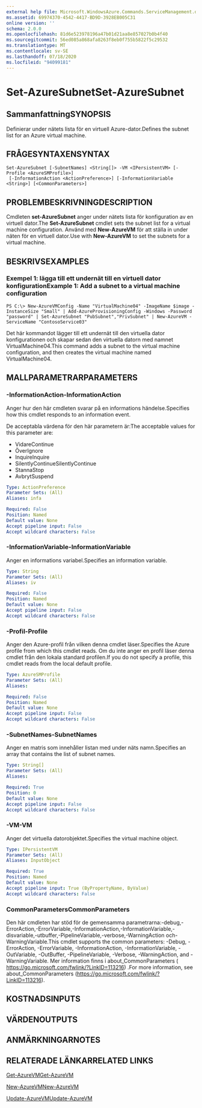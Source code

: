 ```yaml
---
external help file: Microsoft.WindowsAzure.Commands.ServiceManagement.dll-Help.xml
ms.assetid: 69974370-4542-4417-BD9D-3928EB005C31
online version: ''
schema: 2.0.0
ms.openlocfilehash: 81d6e523978196a47b01d21aa8e857027b0b4f40
ms.sourcegitcommit: 56ed085a868afa8263f8eb0f755b5822f5c29532
ms.translationtype: MT
ms.contentlocale: sv-SE
ms.lasthandoff: 07/18/2020
ms.locfileid: "94099181"
---
```

# <span data-ttu-id="df3f3-101">Set-AzureSubnet</span><span class="sxs-lookup"><span data-stu-id="df3f3-101">Set-AzureSubnet</span></span>

## <span data-ttu-id="df3f3-102">Sammanfattning</span><span class="sxs-lookup"><span data-stu-id="df3f3-102">SYNOPSIS</span></span>
<span data-ttu-id="df3f3-103">Definierar under nätets lista för en virtuell Azure-dator.</span><span class="sxs-lookup"><span data-stu-id="df3f3-103">Defines the subnet list for an Azure virtual machine.</span></span>

## <span data-ttu-id="df3f3-104">FRÅGESYNTAXEN</span><span class="sxs-lookup"><span data-stu-id="df3f3-104">SYNTAX</span></span>

```
Set-AzureSubnet [-SubnetNames] <String[]> -VM <IPersistentVM> [-Profile <AzureSMProfile>]
 [-InformationAction <ActionPreference>] [-InformationVariable <String>] [<CommonParameters>]
```

## <span data-ttu-id="df3f3-105">PROBLEMBESKRIVNING</span><span class="sxs-lookup"><span data-stu-id="df3f3-105">DESCRIPTION</span></span>
<span data-ttu-id="df3f3-106">Cmdleten **set-AzureSubnet** anger under nätets lista för konfiguration av en virtuell dator.</span><span class="sxs-lookup"><span data-stu-id="df3f3-106">The **Set-AzureSubnet** cmdlet sets the subnet list for a virtual machine configuration.</span></span>
<span data-ttu-id="df3f3-107">Använd med **New-AzureVM** för att ställa in under näten för en virtuell dator.</span><span class="sxs-lookup"><span data-stu-id="df3f3-107">Use with **New-AzureVM** to set the subnets for a virtual machine.</span></span>

## <span data-ttu-id="df3f3-108">BESKRIVS</span><span class="sxs-lookup"><span data-stu-id="df3f3-108">EXAMPLES</span></span>

### <span data-ttu-id="df3f3-109">Exempel 1: lägga till ett undernät till en virtuell dator konfiguration</span><span class="sxs-lookup"><span data-stu-id="df3f3-109">Example 1: Add a subnet to a virtual machine configuration</span></span>
```
PS C:\> New-AzureVMConfig -Name "VirtualMachine04" -ImageName $image -InstanceSize "Small" | Add-AzureProvisioningConfig -Windows -Password "password" | Set-AzureSubnet "PubSubnet","PrivSubnet" | New-AzureVM -ServiceName "ContosoService03"
```

<span data-ttu-id="df3f3-110">Det här kommandot lägger till ett undernät till den virtuella dator konfigurationen och skapar sedan den virtuella datorn med namnet VirtualMachine04.</span><span class="sxs-lookup"><span data-stu-id="df3f3-110">This command adds a subnet to the virtual machine configuration, and then creates the virtual machine named VirtualMachine04.</span></span>

## <span data-ttu-id="df3f3-111">MALLPARAMETRAR</span><span class="sxs-lookup"><span data-stu-id="df3f3-111">PARAMETERS</span></span>

### <span data-ttu-id="df3f3-112">-InformationAction</span><span class="sxs-lookup"><span data-stu-id="df3f3-112">-InformationAction</span></span>
<span data-ttu-id="df3f3-113">Anger hur den här cmdleten svarar på en informations händelse.</span><span class="sxs-lookup"><span data-stu-id="df3f3-113">Specifies how this cmdlet responds to an information event.</span></span>

<span data-ttu-id="df3f3-114">De acceptabla värdena för den här parametern är:</span><span class="sxs-lookup"><span data-stu-id="df3f3-114">The acceptable values for this parameter are:</span></span>

- <span data-ttu-id="df3f3-115">Vidare</span><span class="sxs-lookup"><span data-stu-id="df3f3-115">Continue</span></span>
- <span data-ttu-id="df3f3-116">Över</span><span class="sxs-lookup"><span data-stu-id="df3f3-116">Ignore</span></span>
- <span data-ttu-id="df3f3-117">Inquire</span><span class="sxs-lookup"><span data-stu-id="df3f3-117">Inquire</span></span>
- <span data-ttu-id="df3f3-118">SilentlyContinue</span><span class="sxs-lookup"><span data-stu-id="df3f3-118">SilentlyContinue</span></span>
- <span data-ttu-id="df3f3-119">Stanna</span><span class="sxs-lookup"><span data-stu-id="df3f3-119">Stop</span></span>
- <span data-ttu-id="df3f3-120">Avbryt</span><span class="sxs-lookup"><span data-stu-id="df3f3-120">Suspend</span></span>

```yaml
Type: ActionPreference
Parameter Sets: (All)
Aliases: infa

Required: False
Position: Named
Default value: None
Accept pipeline input: False
Accept wildcard characters: False
```

### <span data-ttu-id="df3f3-121">-InformationVariable</span><span class="sxs-lookup"><span data-stu-id="df3f3-121">-InformationVariable</span></span>
<span data-ttu-id="df3f3-122">Anger en informations variabel.</span><span class="sxs-lookup"><span data-stu-id="df3f3-122">Specifies an information variable.</span></span>

```yaml
Type: String
Parameter Sets: (All)
Aliases: iv

Required: False
Position: Named
Default value: None
Accept pipeline input: False
Accept wildcard characters: False
```

### <span data-ttu-id="df3f3-123">-Profil</span><span class="sxs-lookup"><span data-stu-id="df3f3-123">-Profile</span></span>
<span data-ttu-id="df3f3-124">Anger den Azure-profil från vilken denna cmdlet läser.</span><span class="sxs-lookup"><span data-stu-id="df3f3-124">Specifies the Azure profile from which this cmdlet reads.</span></span>
<span data-ttu-id="df3f3-125">Om du inte anger en profil läser denna cmdlet från den lokala standard profilen.</span><span class="sxs-lookup"><span data-stu-id="df3f3-125">If you do not specify a profile, this cmdlet reads from the local default profile.</span></span>

```yaml
Type: AzureSMProfile
Parameter Sets: (All)
Aliases: 

Required: False
Position: Named
Default value: None
Accept pipeline input: False
Accept wildcard characters: False
```

### <span data-ttu-id="df3f3-126">-SubnetNames</span><span class="sxs-lookup"><span data-stu-id="df3f3-126">-SubnetNames</span></span>
<span data-ttu-id="df3f3-127">Anger en matris som innehåller listan med under näts namn.</span><span class="sxs-lookup"><span data-stu-id="df3f3-127">Specifies an array that contains the list of subnet names.</span></span>

```yaml
Type: String[]
Parameter Sets: (All)
Aliases: 

Required: True
Position: 0
Default value: None
Accept pipeline input: False
Accept wildcard characters: False
```

### <span data-ttu-id="df3f3-128">-VM</span><span class="sxs-lookup"><span data-stu-id="df3f3-128">-VM</span></span>
<span data-ttu-id="df3f3-129">Anger det virtuella datorobjektet.</span><span class="sxs-lookup"><span data-stu-id="df3f3-129">Specifies the virtual machine object.</span></span>

```yaml
Type: IPersistentVM
Parameter Sets: (All)
Aliases: InputObject

Required: True
Position: Named
Default value: None
Accept pipeline input: True (ByPropertyName, ByValue)
Accept wildcard characters: False
```

### <span data-ttu-id="df3f3-130">CommonParameters</span><span class="sxs-lookup"><span data-stu-id="df3f3-130">CommonParameters</span></span>
<span data-ttu-id="df3f3-131">Den här cmdleten har stöd för de gemensamma parametrarna:-debug,-ErrorAction,-ErrorVariable,-InformationAction,-InformationVariable,-disvariable,-utbuffer,-PipelineVariable,-verbose,-WarningAction och-WarningVariable.</span><span class="sxs-lookup"><span data-stu-id="df3f3-131">This cmdlet supports the common parameters: -Debug, -ErrorAction, -ErrorVariable, -InformationAction, -InformationVariable, -OutVariable, -OutBuffer, -PipelineVariable, -Verbose, -WarningAction, and -WarningVariable.</span></span> <span data-ttu-id="df3f3-132">Mer information finns i about_CommonParameters ( https://go.microsoft.com/fwlink/?LinkID=113216) .</span><span class="sxs-lookup"><span data-stu-id="df3f3-132">For more information, see about_CommonParameters (https://go.microsoft.com/fwlink/?LinkID=113216).</span></span>

## <span data-ttu-id="df3f3-133">KOSTNADS</span><span class="sxs-lookup"><span data-stu-id="df3f3-133">INPUTS</span></span>

## <span data-ttu-id="df3f3-134">VÄRDEN</span><span class="sxs-lookup"><span data-stu-id="df3f3-134">OUTPUTS</span></span>

## <span data-ttu-id="df3f3-135">ANMÄRKNINGAR</span><span class="sxs-lookup"><span data-stu-id="df3f3-135">NOTES</span></span>

## <span data-ttu-id="df3f3-136">RELATERADE LÄNKAR</span><span class="sxs-lookup"><span data-stu-id="df3f3-136">RELATED LINKS</span></span>

[<span data-ttu-id="df3f3-137">Get-AzureVM</span><span class="sxs-lookup"><span data-stu-id="df3f3-137">Get-AzureVM</span></span>](./Get-AzureVM.md)

[<span data-ttu-id="df3f3-138">New-AzureVM</span><span class="sxs-lookup"><span data-stu-id="df3f3-138">New-AzureVM</span></span>](./New-AzureVM.md)

[<span data-ttu-id="df3f3-139">Update-AzureVM</span><span class="sxs-lookup"><span data-stu-id="df3f3-139">Update-AzureVM</span></span>](./Update-AzureVM.md)


